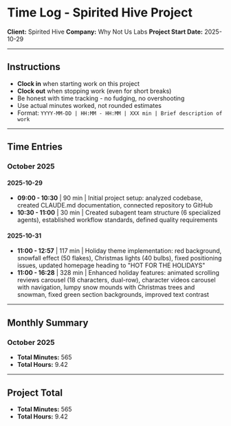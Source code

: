 # Time Log - Spirited Hive Project

**Client:** Spirited Hive
**Company:** Why Not Us Labs
**Project Start Date:** 2025-10-29

---

## Instructions

- **Clock in** when starting work on this project
- **Clock out** when stopping work (even for short breaks)
- Be honest with time tracking - no fudging, no overshooting
- Use actual minutes worked, not rounded estimates
- Format: `YYYY-MM-DD | HH:MM - HH:MM | XXX min | Brief description of work`

---

## Time Entries

### October 2025

#### 2025-10-29
- **09:00 - 10:30** | 90 min | Initial project setup: analyzed codebase, created CLAUDE.md documentation, connected repository to GitHub
- **10:30 - 11:00** | 30 min | Created subagent team structure (6 specialized agents), established workflow standards, defined quality requirements

#### 2025-10-31
- **11:00 - 12:57** | 117 min | Holiday theme implementation: red background, snowfall effect (50 flakes), Christmas lights (40 bulbs), fixed positioning issues, updated homepage heading to "HOT FOR THE HOLIDAYS"
- **11:00 - 16:28** | 328 min | Enhanced holiday features: animated scrolling reviews carousel (18 characters, dual-row), character videos carousel with navigation, lumpy snow mounds with Christmas trees and snowman, fixed green section backgrounds, improved text contrast

---

## Monthly Summary

### October 2025
- **Total Minutes:** 565
- **Total Hours:** 9.42

---

## Project Total
- **Total Minutes:** 565
- **Total Hours:** 9.42
